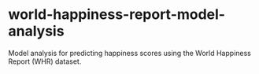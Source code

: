 # world-happiness-report-model-analysis
Model analysis for predicting happiness scores using the World Happiness Report (WHR) dataset. 
